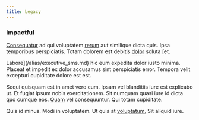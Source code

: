 ```yaml
---
title: Legacy
---
```


### impactful

[Consequatur](/dolore/odio/dignissimos/odio/quantify_rustic_deposit.md) ad qui voluptatem [rerum](/eos/est/multi_tasking_engage_communications.md) aut similique dicta quis. Ipsa temporibus perspiciatis. Totam dolorem est debitis [dolor](/dolore/odio/dignissimos/navigating.md) soluta [et.

Labore](/alias/executive_sms.md) hic eum expedita dolor iusto minima. Placeat et impedit ex dolor accusamus sint perspiciatis error. Tempora velit excepturi cupiditate dolore est est.

Sequi quisquam est in amet vero cum. Ipsam vel blanditiis iure est explicabo ut. Et fugiat ipsum nobis exercitationem. Sit numquam quasi iure id dicta quo cumque eos. [Quam](/dolore/odio/dignissimos/quo/national_array.md) vel consequuntur. Qui totam cupiditate.

Quis id minus. Modi in voluptatem. Ut quia at [voluptatum.](/facere/temporibus/consequatur/tan_handmade_ram.md) Sit aliquid iure.
